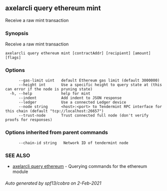 ## axelarcli query ethereum mint

Receive a raw mint transaction

### Synopsis

Receive a raw mint transaction

```
axelarcli query ethereum mint [contractAddr] [recipient] [amount] [flags]
```

### Options

```
      --gas-limit uint   default Ethereum gas limit (default 3000000)
      --height int       Use a specific height to query state at (this can error if the node is pruning state)
  -h, --help             help for mint
      --indent           Add indent to JSON response
      --ledger           Use a connected Ledger device
      --node string      <host>:<port> to Tendermint RPC interface for this chain (default "tcp://localhost:26657")
      --trust-node       Trust connected full node (don't verify proofs for responses)
```

### Options inherited from parent commands

```
      --chain-id string   Network ID of tendermint node
```

### SEE ALSO

- [axelarcli query ethereum](axelarcli_query_ethereum.md)	 - Querying commands for the ethereum module

###### Auto generated by spf13/cobra on 2-Feb-2021
